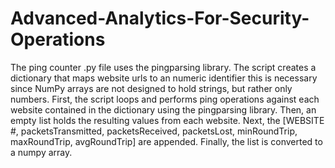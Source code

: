 # Advanced-Analytics-For-Security-Operations

The ping counter .py file uses the pingparsing library. The script creates a dictionary that maps website urls to an numeric identifier
this is necessary since NumPy arrays are not designed to hold strings, but rather only numbers. First, the script loops and performs ping operations against each website contained in the dictionary using the pingparsing library. Then, an empty list holds the resulting values from each website. Next, the [WEBSITE #, packetsTransmitted, packetsReceived, packetsLost, minRoundTrip, maxRoundTrip, avgRoundTrip] are appended. Finally, the list is converted to a numpy array.
